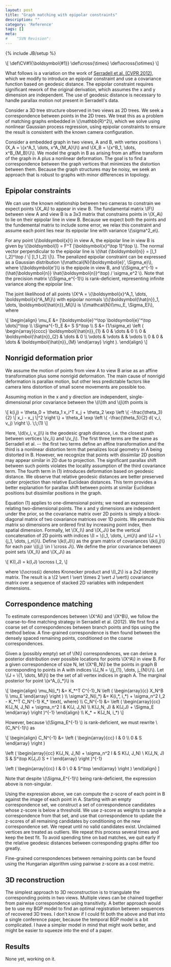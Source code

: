 ```yaml
---
layout: post
title: "Graph matching with epipolar constraints"
description: ""
category: 'Reference'
tags: []
meta: 
#    "SVN Revision": 
---
```

{% include JB/setup %}

<div>\[
  \def\CV#1{\boldsymbol{#1}}
  \def\cross{\times}
  \def\ocross{\otimes}
  \]</div>

What follows is a variation on the work of [Serradell et al. (CVPR 2012)](https://www.google.com/url?sa=t&rct=j&q=&esrc=s&source=web&cd=1&cad=rja&uact=8&ved=0CCUQFjAA&url=http%3A%2F%2Fcvlab.epfl.ch%2Ffiles%2Fcontent%2Fsites%2Fcvlab2%2Ffiles%2Fpublications%2Fpublications%2F2012%2FSerradellGKMF12.pdf&ei=YDWjVMXYCpWwogSmj4HYDQ&usg=AFQjCNFCQfO_wNWnnFZa_35HQtW9xA3ogA&bvm=bv.82001339,d.cGU), which we modify to introduce an epipolar constraint and use a covariance function based on geodesic distance.  The epipolar constraint requires significant rework of the original derivation, which assumes the x and y dimension are independent.  The use of geodesic distance is necessary to handle parallax motion not present in Serradell's data.

Consider a 3D tree structure observed in two views as 2D trees.  We seek a correspondence between points in the 2D trees.  We treat this as a problem of matching graphs embedded in \\(\mathbb{R}^2\\), which we solve using nonlinear Gaussian process regression, using epipolar constraints to ensure the result is consistent with the known camera configuration.

Consider a embedded graph in two views, A and B, with vertex positions \\(X\_A = \\{x\^A\_1, \dots, x\^A\_{M\_A}\\}\\) and \\(X\_B = \\{x\^B\_1, \dots, x\^B\_{M\_B}\\}\\).  We model the graph in B as arising from an affine transform of the graph in A plus a nonlinear deformation.  The goal is to find a correspondence between the graph vertices that minimizes the distortion between them.  Because the graph structures may be noisy, we seek an approach that is robust to graphs with minor differences in topology.

Epipolar constraints
----------------------

We can use the known relationship between two cameras to constrain we expect points \\(X_A\\) to appear in view B.  The fundamental matrix \\(F\\) between view A and view B is a 3x3 matrix that constrains points in \\(X_A\\) to lie on their epipolar line in view B.  Because we expect both the points and the fundemental matrix to include some error, we relax this constraint and assume each point lies near its epipolar line with variance \\(\sigma\^2_e\\).  

For any point \\(\boldsymbol{x}\\) in view A, the epipolar line in view B is given by \\(\boldsymbol{l} = F\^T [\boldsymbol{x}\^\top 1]\^\top \\).  The normal vector perpendicular to the epipolar line is \\(\hat {\boldsymbol{n}} = [l_1 l_2]\^\top / \\| [l_1 l_2] \\|\\).  The penalized epipolar constraint can be expressed as a Gaussian distribution \\(\mathcal{N}(\boldsymbol{e}', \Sigma_e)\\), where \\(\boldsymbol{e'}\\) is the epipole in view B, and \\(\Sigma_e\^{-1} = (\hat{\boldsymbol{n}} \hat{\boldsymbol{n}}\^\top) / \sigma_e\^2 \\).  Note that the precision matrix \\(\Sigma_e\^{-1}\\) is rank-deficient, representing infinite variance along the epipolar line. 

The joint likelihood of all points \\(X\^A = \\{\boldsymbol{x}\^A_1, \dots, \boldsymbol{x}\^A_M\\}\\) with epipolar normals \\(\\{\boldsymbol{\hat{n}}\_1, \dots, \boldsymbol{\hat{n}}\_M\\}\\) is \\(\mathcal{N}(\mu_E, \Sigma_E)\\), where

<div>
\[
\begin{align}
\mu_E &= [\boldsymbol{e}'^\top \boldsymbol{e}'^\top \dots]^\top \\
\Sigma^{-1}_E &= S S^\top \\
S &= (1/\sigma_e) \left ( \begin{array}{cccc} 
    \boldsymbol{\hat{n}}_{1} & 0 & \dots & 0 \\
    0 & \boldsymbol{\hat{n}}_{2} & \dots & 0 \\
    \vdots & \vdots & & \vdots \\ 
    0 & 0 & \dots & \boldsymbol{\hat{n}}_{M}
    \end{array}
    \right ).
\end{align}
\]
</div>

Nonrigid deformation prior 
-----

We assume the motion of points from view A to view B arise as an affine transformation plus some nonrigid deformation.  The main cause of nonrigid deformation is parallax motion, but other less predictable factors like camera lens distortion of small scene movements are possible too.

Assuming motion in the x and y direction are independent, single-dimensional prior covariance between the \\(i\\)th and \\(j\\)th points is

<div>
\[
  k(i,j) = \theta_0 + \theta_1 x_i^T x_j + \theta_2 \exp \left \{ -\frac{\theta_3}{2} \| x_i - x_j  \|^2 \right \} + \theta_4 \exp \left \{ -\frac{\theta_5}{2} d( v_i, v_j) \right \}.  \;\;(1)
\]
</div>

Here, \\(d(v_i, v_j)\\) is the geodesic graph distance, i.e. the closest path between vertices \\(v_i\\) and \\(v_j\\).  The first three terms are the same as Serradell et al. -- the first two terms define an affine transformation and the third is a nonlinear distortion term that penalizes local geometry in A being distorted in B.   However, we recognize that points with dissimilar 2D position may appear similar in 2D due to projection.  The significant parallax shift between such points violates the locality assumption of the third covariance term.  The fourth term in (1) introduces deformation based on geodesic distance.  We observe that relative geodesic distances are better preserved under projection than relative Euclidean distances.   This term provides a better explanation for parallax shift between points at similar Euclidean positions but dissimilar positions in the graph.  

Equation (1) applies to one-dimensional points; we need an expression relating two-dimensional points.  The x and y dimensions are independent under the prior, so the covariance matrix over 2D points is simply a block-diagonal matrix of two covariance matrices over 1D points.  We permute this matrix so dimensions are ordered first by increasing point index, then spatial dimension.  Formally, let \\(X\_I\\) and \\(X\_J\\) be the vertical concatenation of 2D points with indices \\(I = \\{i\_1, \dots, i\_m\\}\\) and \\(J = \\{j\_1, \dots, j\_n\\}\\).  Define \\(k(I,J)\\) as the gram matrix of covariances \\(k(i,j)\\) for each pair \\((i,j) \in I \cross J\\).  We define the prior covariance between point sets \\(X\_I\\) and \\(X\_J\\) as 

<div>
\[
K(I,J) = k(I,J) \ocross I_2, 
\]
</div>

where \\(\ocross\\) denotes Kronecker product and \\(I\_2\\) is a 2x2 identity matrix.  The result is a \\(2 \vert I \vert \times 2 \vert J \vert\\) covariance matrix over a sequence of stacked 2D variables with independent dimensions.

Correspondence matching
------------------------

To estimate correspondences between \\(X\^A\\) and \\(X\^B\\), we follow the coarse-to-fine matching strategy in Serradell et al. (2012).  We first find a coarse set of correspondences between branch points and tips using the method below.  A fine-grained correspondence is then found between the densely spaced remaining points, conditioned on the coarse correspondences.  

Given a (possibly empty) set of \\(N\\) correspondences, we can derive a posterior distribution over possible locations for points \\(X\^A\\) in view B.  For a given correspondence of size N, let \\(X\^B\_N\\) be the points in graph B corresponding to points in A with indices \\(J\_N = \\{j\_{1}, \dots, j\_{N}\\}\\).  Let \\(J = \\{1, \dots, M\\}\\) be the set of all vertex indices in graph A.  The marginal posterior for point \\(x\^A\_{i\_\*}\\) is

<div>
\[
  \begin{align}
  \mu_N(i_*) &=  K_*^T C^{-1}_N \left ( \begin{array}{c} X_N^B \\ \mu_E \end{array} \right ) \\
  \sigma^2_N(i_*) &= K(i_*, i_*) + \sigma_n^2 I_2 - K_*^T C_N^{-1} K_*  \text{, where} \\
  C_N^{-1} &= 
  \left (
  \begin{array}{cc} 
  K(J_N, J_N) + \sigma_n^2 I & K(J, J_N) \\
  K(J_N, J) & K(J,J) + \Sigma_E
  \end{array}
  \right )^{-1}
  \end{align} \\
  K_* = K(J_N, i_*)
\]
</div>

However, because \\(\Sigma_E^{-1} \\) is rank-deficient, we must rewrite \\(C_N^{-1}\\)  as

<div>
\[
  \begin{align}
  C_N^{-1} &= 
  \left (
  \begin{array}{cc} 
      I & 0 \\
      0 & S
  \end{array}
  \right ) 
  
  \left (
  \begin{array}{cc} 
  K(J_N, J_N) + \sigma_n^2 I & S K(J, J_N) \\
  K(J_N, J) S & S^\top K(J,J) S + I
  \end{array}
  \right )^{-1}

  \left (
  \begin{array}{cc} 
      I & 0 \\
      0 & S^\top
  \end{array}
  \right ) 
  \end{align}
\]
</div>

Note that despite \\(\Sigma_E^{-1}\\) being rank-deficient, the expression above is non-singular.

Using the expression above, we can compute the z-score of each point in B against the image of each point in A.  Starting with an empty correspondence set, we construct a set of correspondence candidates whose z-score is below a threshold.  We use z-score as weights to sample a correspondence from that set, and use that correspondence to update the z-scores of all remaining candidates by conditioning on the new correspondence set.  We repeat until no valid candidates exist.  Unclaimed vertices are treated as outliers.  We repeat this process several times and keep the best fit.  To avoid spending time on bad matches, we quit early if the relative geodesic distances between corresponding graphs differ too greatly.  

Fine-grained correspondences between remaining points can be found using the Hungarian algorithm using pairwise z-score as a cost metric.

3D reconstruction
--------------------

The simplest approach to 3D reconstruction is to triangulate the corresponding points in two views.  Multiple views can be chained together from pairwise correspondence using transitivity.  A better approach would be to use my BGP model to find an optimal registration between sequences of recovered 3D trees.  I don't know if I could fit both the above and that into a single conference paper, because the temporal BGP model is a bit complicated.  I have a simpler model in mind that might work better, and might be easier to squeeze into the end of a paper.  

Results
-------
None yet, working on it.

